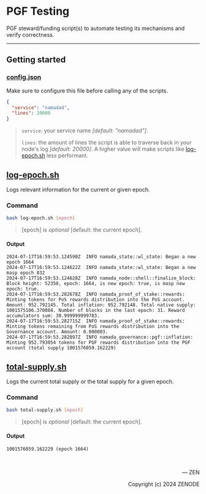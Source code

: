 # PGF Testing
PGF steward/funding script(s) to automate testing its mechanisms and verify correctness.

---

## Getting started

### [config.json](config.json)

Make sure to configure this file before calling any of the scripts.

```json
{
  "service": "namadad",
  "lines": 20000
}
```
> `service`: your service name _[default: "namadad"]_.
> 
> `lines`: the amount of lines the script is able to traverse back in your node's log _[default: 20000]_. A higher value will make scripts like [log-epoch.sh](./log-epoch.sh) less performant. 

## [log-epoch.sh](log-epoch.sh)

Logs relevant information for the current or given epoch.

### Command
```sh
bash log-epoch.sh [epoch]
```
> [epoch] is _optional_ [default: the current epoch].

#### Output
```log
2024-07-17T16:59:53.124590Z  INFO namada_state::wl_state: Began a new epoch 1664
2024-07-17T16:59:53.124622Z  INFO namada_state::wl_state: Began a new masp epoch 832
2024-07-17T16:59:53.124628Z  INFO namada_node::shell::finalize_block: Block height: 52350, epoch: 1664, is new epoch: true, is masp new epoch: true.
2024-07-17T16:59:53.282678Z  INFO namada_proof_of_stake::rewards: Minting tokens for PoS rewards distribution into the PoS account. Amount: 952.792145. Total inflation: 952.792148. Total native supply: 1001575106.370084. Number of blocks in the last epoch: 31. Reward accumulators sum: 30.999999999783.
2024-07-17T16:59:53.282715Z  INFO namada_proof_of_stake::rewards: Minting tokens remaining from PoS rewards distribution into the Governance account. Amount: 0.000003.
2024-07-17T16:59:53.282897Z  INFO namada_governance::pgf::inflation: Minting 952.793054 tokens for PGF rewards distribution into the PGF account (total supply 1001576059.162229)
```

## [total-supply.sh](total-supply.sh)

Logs the current total supply or the total supply for a given epoch.

### Command
```sh
bash total-supply.sh [epoch]
```
> [epoch] is _optional_ [default: the current epoch].

#### Output
```log
1001576059.162229 (epoch 1664)
```

</br>

<p align="right">— ZEN</p>
<p align="right">Copyright (c) 2024 ZENODE</p>
